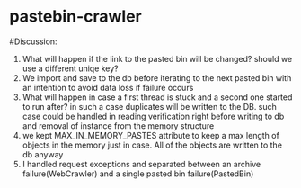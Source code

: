 # pastebin-crawler

#Discussion:
1. What will happen if the link to the pasted bin will be changed? should we use a different uniqe key?
2. We import and save to the db before iterating to the next pasted bin with an intention to avoid data loss if failure occurs 
3. What will happen in case a first thread is stuck and a second one started to run after? in such a case duplicates will be written to the DB. such case could be handled in reading verification right before writing to db and removal of instance from the memory structure
4. we kept MAX_IN_MEMORY_PASTES attribute to keep a max length of objects in the memory just in case. All of the objects are written to the db anyway
5. I handled request exceptions and separated between an archive failure(WebCrawler) and a single pasted bin failure(PastedBin)